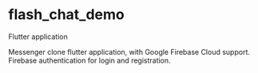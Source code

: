 # flash_chat_demo

Flutter application

Messenger clone flutter application, with Google Firebase Cloud support.
Firebase authentication for login and registration.
